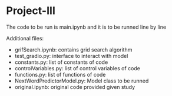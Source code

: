 # Project-III

The code to be run is main.ipynb and it is to be runned line by line

Additional files:
- grifSearch.ipynb: contains grid search algorithm
- test_gradio.py: interface to interact with model
- constants.py: list of constants of code
- controlVariables.py: list of control variables of code
- functions.py: list of functions of code
- NextWordPredictorModel.py: Model class to be runned
- original.ipynb: original code provided given study